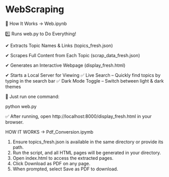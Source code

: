 # WebScraping



🔧 How It Works -> Web.ipynb

1️⃣ Runs web.py to Do Everything!

✔ Extracts Topic Names & Links (topics_fresh.json)

✔ Scrapes Full Content from Each Topic (scrap_data_fresh.json)

✔ Generates an Interactive Webpage (display_fresh.html)

✔ Starts a Local Server for Viewing
    ✅  Live Search – Quickly find topics by typing in the search bar
    ✅ Dark Mode Toggle – Switch between light & dark themes
    
📌 Just run one command:

python web.py


✅ After running, open http://localhost:8000/display_fresh.html in your browser.

HOW IT WORKS -> Pdf_Conversion.ipymb


1. Ensure topics_fresh.json is available in the same directory or provide its path.
2. Run the script, and all HTML pages will be generated in your directory.
3. Open index.html to access the extracted pages.
4. Click Download as PDF on any page.
5. When prompted, select Save as PDF to download.

